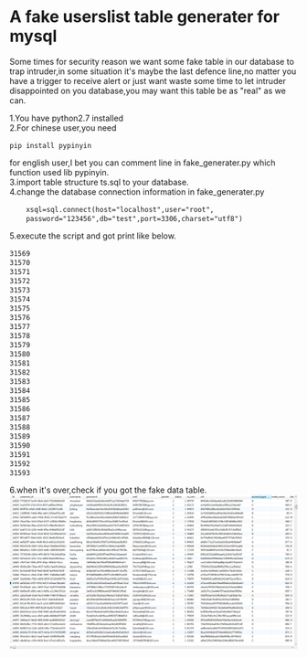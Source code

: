 # A fake userslist table generater for mysql  
Some times for security reason we want some fake table in our database to trap intruder,in some situation it's maybe the last defence line,no matter you have a trigger to receive alert or just want waste some time to let intruder disappointed on you database,you may want this table be as "real" as we can.

1.You have python2.7 installed  
2.For chinese user,you need  
```
pip install pypinyin
```
for english user,I bet you can comment line in fake_generater.py which function used lib pypinyin.  
3.import table structure ts.sql to your database.  
4.change the database connection information in fake_generater.py  
```
    xsql=sql.connect(host="localhost",user="root",
 	password="123456",db="test",port=3306,charset="utf8")
```
5.execute the script and got print like below.

```
31569
31570
31571
31572
31573
31574
31575
31576
31577
31578
31579
31580
31581
31582
31583
31584
31585
31586
31587
31588
31589
31590
31591
31592
31593
``` 
6.when it's over,check if you got the fake data table.
![data](/1.png)